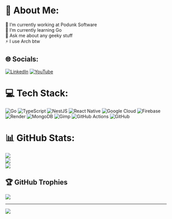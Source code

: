 # 💫 About Me:
🔭 I’m currently working at Podunk Software<br>🌱 I’m currently learning Go<br>💬 Ask me about any geeky stuff<br>⚡ I use Arch btw


## 🌐 Socials:
[![LinkedIn](https://img.shields.io/badge/LinkedIn-%230077B5.svg?logo=linkedin&logoColor=white)](https://linkedin.com/in/miguelmr94) [![YouTube](https://img.shields.io/badge/YouTube-%23FF0000.svg?logo=YouTube&logoColor=white)](https://youtube.com/@zerkley) 

# 💻 Tech Stack:
![Go](https://img.shields.io/badge/go-%2300ADD8.svg?style=for-the-badge&logo=go&logoColor=white) ![TypeScript](https://img.shields.io/badge/typescript-%23007ACC.svg?style=for-the-badge&logo=typescript&logoColor=white) ![NestJS](https://img.shields.io/badge/nestjs-%23E0234E.svg?style=for-the-badge&logo=nestjs&logoColor=white) ![React Native](https://img.shields.io/badge/react_native-%2320232a.svg?style=for-the-badge&logo=react&logoColor=%2361DAFB) ![Google Cloud](https://img.shields.io/badge/GoogleCloud-%234285F4.svg?style=for-the-badge&logo=google-cloud&logoColor=white) ![Firebase](https://img.shields.io/badge/firebase-%23039BE5.svg?style=for-the-badge&logo=firebase) ![Render](https://img.shields.io/badge/Render-%46E3B7.svg?style=for-the-badge&logo=render&logoColor=white) ![MongoDB](https://img.shields.io/badge/MongoDB-%234ea94b.svg?style=for-the-badge&logo=mongodb&logoColor=white) ![Gimp](https://img.shields.io/badge/Gimp-657D8B?style=for-the-badge&logo=gimp&logoColor=FFFFFF) ![GitHub Actions](https://img.shields.io/badge/github%20actions-%232671E5.svg?style=for-the-badge&logo=githubactions&logoColor=white) ![GitHub](https://img.shields.io/badge/github-%23121011.svg?style=for-the-badge&logo=github&logoColor=white)
# 📊 GitHub Stats:
![](https://github-readme-stats.vercel.app/api?username=Zerkley&theme=dark&hide_border=false&include_all_commits=true&count_private=true)<br/>
![](https://nirzak-streak-stats.vercel.app/?user=Zerkley&theme=dark&hide_border=false)<br/>
![](https://github-readme-stats.vercel.app/api/top-langs/?username=Zerkley&theme=dark&hide_border=false&include_all_commits=true&count_private=true&layout=compact)

## 🏆 GitHub Trophies
![](https://github-profile-trophy.vercel.app/?username=Zerkley&theme=dracula&no-frame=false&no-bg=true&margin-w=4)

---
[![](https://visitcount.itsvg.in/api?id=Zerkley&icon=1&color=1)](https://visitcount.itsvg.in)
